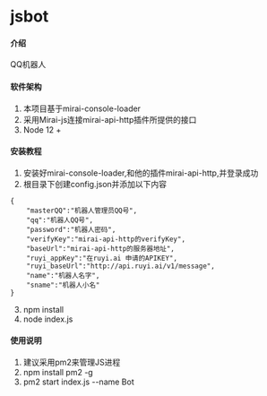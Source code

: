 # jsbot

#### 介绍
QQ机器人

#### 软件架构
1. 本项目基于mirai-console-loader
2. 采用Mirai-js连接mirai-api-http插件所提供的接口
3. Node 12 +

#### 安装教程

1.  安装好mirai-console-loader,和他的插件mirai-api-http,并登录成功 
2.  根目录下创建config.json并添加以下内容
```
{
    "masterQQ":"机器人管理员QQ号",
    "qq":"机器人QQ号",
    "password":"机器人密码",
    "verifyKey":"mirai-api-http的verifyKey",
    "baseUrl":"mirai-api-http的服务器地址",
    "ruyi_appKey":"在ruyi.ai 申请的APIKEY",
    "ruyi_baseUrl":"http://api.ruyi.ai/v1/message",
    "name":"机器人名字",
    "sname":"机器人小名"
}
```
3.  npm install
4.  node index.js

#### 使用说明

1.  建议采用pm2来管理JS进程
2.  npm install pm2 -g
3.  pm2 start index.js --name Bot

